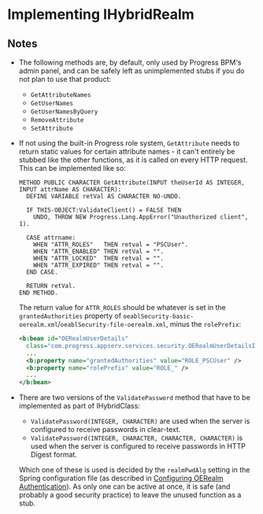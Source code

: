 # Implementing IHybridRealm
## Notes
* The following methods are, by default, only used by Progress BPM's admin panel, and can be safely left as unimplemented stubs if you do not plan to use that product:
  * `GetAttributeNames`
  * `GetUserNames`
  * `GetUserNamesByQuery`
  * `RemoveAttribute`
  * `SetAttribute`
* If not using the built-in Progress role system, `GetAttribute` needs to return static values for certain attribute names - it can't entirely be stubbed like the other functions, as it is called on every HTTP request. This can be implemented like so:

  ```ABL
  METHOD PUBLIC CHARACTER GetAttribute(INPUT theUserId AS INTEGER, INPUT attrName AS CHARACTER):
    DEFINE VARIABLE retVal AS CHARACTER NO-UNDO.
  
    IF THIS-OBJECT:ValidateClient() = FALSE THEN
      UNDO, THROW NEW Progress.Lang.AppError("Unauthorized client", 1).
  
    CASE attrname:
      WHEN "ATTR_ROLES"   THEN retval = "PSCUser".
      WHEN "ATTR_ENABLED" THEN retVal = "".
      WHEN "ATTR_LOCKED"  THEN retval = "".
      WHEN "ATTR_EXPIRED" THEN retval = "".
    END CASE.
         
    RETURN retVal.
  END METHOD.
  ```
  The return value for `ATTR_ROLES` should be whatever is set in the `grantedAuthorities` property of `oeablSecurity-basic-oerealm.xml`/`oeablSecurity-file-oerealm.xml`, minus the `rolePrefix`:
  ```xml
  <b:bean id="OERealmUserDetails"
    class="com.progress.appserv.services.security.OERealmUserDetailsImpl">
    ...
    <b:property name="grantedAuthorities" value="ROLE_PSCUser" />
    <b:property name="rolePrefix" value="ROLE_" />
    ...
  </b:bean>
  ```
* There are two versions of the `ValidatePassword` method that have to be implemented as part of IHybridClass:
  * `ValidatePassword(INTEGER, CHARACTER)` are used when the server is configured to receive passwords in clear-text.
  * `ValidatePassword(INTEGER, CHARACTER, CHARACTER, CHARACTER)` is used when the server is configured to receive passwords in HTTP Digest format.
  
  Which one of these is used is decided by the `realmPwdAlg` setting in the Spring configuration file (as described in [Configuring OERealm Authentication](https://17cupsofcoffee.gitbooks.io/openedge-rest-tutorials/content/configuring_oerealm_authentication.html)). As only one can be active at once, it is safe (and probably a good security practice) to leave the unused function as a stub.
